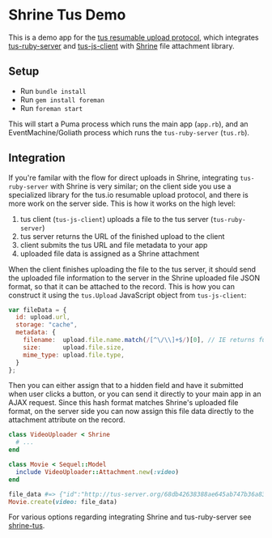 # Shrine Tus Demo

This is a demo app for the [tus resumable upload protocol], which integrates
[tus-ruby-server] and [tus-js-client] with [Shrine] file attachment library.

## Setup

* Run `bundle install`
* Run `gem install foreman`
* Run `foreman start`

This will start a Puma process which runs the main app (`app.rb`), and an
EventMachine/Goliath process which runs the `tus-ruby-server` (`tus.rb`).

## Integration

If you're familar with the flow for direct uploads in Shrine, integrating
`tus-ruby-server` with Shrine is very similar; on the client side you use a
specialized library for the tus.io resumable upload protocol, and there is more
work on the server side. This is how it works on the high level:

1. tus client (`tus-js-client`) uploads a file to the tus server (`tus-ruby-server`)
1. tus server returns the URL of the finished upload to the client
1. client submits the tus URL and file metadata to your app
1. uploaded file data is assigned as a Shrine attachment

When the client finishes uploading the file to the tus server, it should send
the uploaded file information to the server in the Shrine uploaded file JSON
format, so that it can be attached to the record. This is how you can construct
it using the `tus.Upload` JavaScript object from `tus-js-client`:

```js
var fileData = {
  id: upload.url,
  storage: "cache",
  metadata: {
    filename:  upload.file.name.match(/[^\/\\]+$/)[0], // IE returns full path
    size:      upload.file.size,
    mime_type: upload.file.type,
  }
};
```

Then you can either assign that to a hidden field and have it submitted when
user clicks a button, or you can send it directly to your main app in an AJAX
request. Since this hash format matches Shrine's uploaded file format, on the
server side you can now assign this file data directly to the attachment
attribute on the record.

```rb
class VideoUploader < Shrine
  # ...
end
```
```rb
class Movie < Sequel::Model
  include VideoUploader::Attachment.new(:video)
end
```
```rb
file_data #=> {"id":"http://tus-server.org/68db42638388ae645ab747b36a837a79", "storage":"cache", "metadata":{...}}
Movie.create(video: file_data)
```

For various options regarding integrating Shrine and tus-ruby-server see
[shrine-tus].

[tus resumable upload protocol]: http://tus.io
[tus-ruby-server]: https://github.com/janko-m/tus-ruby-server
[tus-js-client]: https://github.com/tus/tus-js-client
[Shrine]: https://github.com/janko-m/shrine
[shrine-tus]: https://github.com/janko-m/shrine-tus
